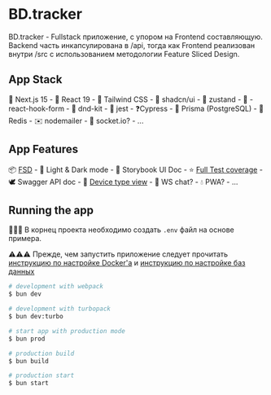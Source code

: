 # BD.tracker

BD.tracker - Fullstack приложение, с упором на Frontend составляющую. Backend часть инкапсулирована в /api, тогда как Frontend реализован внутри /src с использованием методологии Feature Sliced Design.

## App Stack

🍎 Next.js 15 - 🌈 React 19 - 🌊 Tailwind CSS - 🍞 shadcn/ui - 🐻 zustand - 📝 - react-hook-form - 🎲 dnd-kit - 🍕 jest - ❓Cypress - 🥯 Prisma (PostgreSQL) - 💯 Redis - ✉️ nodemailer - 💬 socket.io? - ...

## App Features

📦 [FSD](./docs/fsd.md) - 🍌 Light & Dark mode - 🥕 Storybook UI Doc - ⭐️ [Full Test coverage](./docs/testing.md) - 🕊️ Swagger API doc - 🌴 [Device type view](./docs/device.md) - 🔫 WS chat? - 💧 PWA? - ...

## Running the app

📢📢📢 В корнец проекта необходимо создать `.env` файл на основе примера.

⚠️⚠️⚠️ Прежде, чем запустить приложение следует прочитать [инструкцию по настройке Docker'a](./docs/docker.md) и [инструкцию по настройке баз данных](./docs/db.md)

```bash
# development with webpack
$ bun dev

# development with turbopack
$ bun dev:turbo

# start app with production mode
$ bun prod

# production build
$ bun build

# production start
$ bun start
```
